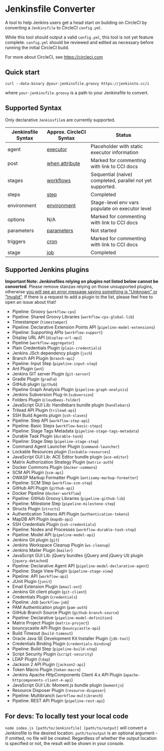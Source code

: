 # Jenkinsfile Converter
A tool to help Jenkins users get a head start on building on CircleCI by converting a `Jenkinsfile` to CircleCI `config.yml`. 

While this tool should output a valid `config.yml`, this tool is not yet feature complete. `config.yml` should be reviewed and edited as necessary before running the initial CircleCI build.

For more about CircleCI, see https://circleci.com

## Quick start

`curl --data-binary @your-jenkinsfile.groovy https://jenkinsto.cc/i`

where `your-jenkinsfile.groovy` is a path to your Jenkinsfile to convert.

## Supported Syntax
Only declarative `Jenkinsfile`s are currently supported.

|   Jenkinsfile Syntax  |   Approx. CircleCI Syntax |   Status  |
| --- | --- | --- |
 | agent | [executor](https://circleci.com/docs/2.0/configuration-reference/#executors-requires-version-21) | Placeholder with static executor information |
| post | [when attribute](https://circleci.com/docs/2.0/configuration-reference/#the-when-attribute) | Marked for commenting with link to CCI docs |
| stages | [workflows](https://circleci.com/docs/2.0/workflows/) | Sequential (naive) completed, parallel not yet supported. |
| steps | [step](https://circleci.com/docs/2.0/jobs-steps/#steps-overview) | Completed |
| environment | [environment](https://circleci.com/docs/2.0/env-vars/) | Stage-level env vars populate on executor level |
| options | N/A | Marked for commenting with link to CCI docs |
| parameters | [parameters](https://circleci.com/docs/2.0/reusing-config/#using-the-parameters-declaration) | Not started |
| triggers | [cron](https://circleci.com/docs/2.0/workflows/#scheduling-a-workflow) | Marked for commenting with link to CCI docs |
| stage | [job](https://circleci.com/docs/2.0/configuration-reference/#jobs) | Completed |

## Supported Jenkins plugins

**Important Note: Jenkinsfiles relying on plugins not listed below cannot be converted**. Please remove stanzas relying on those unsupported plugins, otherwise <u>you will see an error message saying something is "Unknown" or "Invalid"</u>. If there is a request to add a plugin to the list, please feel free to open an issue about that!

* Pipeline: Groovy (`workflow-cps`)
* Pipeline: Shared Groovy Libraries (`workflow-cps-global-lib`)
* Timestamper (`timestamper`)
* Pipeline: Declarative Extension Points API (`pipeline-model-extensions`)
* Pipeline: Supporting APIs (`workflow-support`)
* Display URL API (`display-url-api`)
* Pipeline (`workflow-aggregator`)
* Plain Credentials Plugin (`plain-credentials`)
* Jenkins JSch dependency plugin (`jsch`)
* Branch API Plugin (`branch-api`)
* Pipeline: Input Step (`pipeline-input-step`)
* Ant Plugin (`ant`)
* Jenkins GIT server Plugin (`git-server`)
* Gradle Plugin (`gradle`)
* GitHub plugin (`github`)
* Pipeline Graph Analysis Plugin (`pipeline-graph-analysis`)
* Jenkins Subversion Plug-in (`subversion`)
* Folders Plugin (`cloudbees-folder`)
* JavaScript GUI Lib: Handlebars bundle plugin (`handlebars`)
* Trilead API Plugin (`trilead-api`)
* SSH Build Agents plugin (`ssh-slaves`)
* Pipeline: Step API (`workflow-step-api`)
* Pipeline: Basic Steps (`workflow-basic-steps`)
* Pipeline: Stage Tags Metadata (`pipeline-stage-tags-metadata`)
* Durable Task Plugin (`durable-task`)
* Pipeline: Stage Step (`pipeline-stage-step`)
* Command Agent Launcher Plugin (`command-launcher`)
* Lockable Resources plugin (`lockable-resources`)
* JavaScript GUI Lib: ACE Editor bundle plugin (`ace-editor`)
* Matrix Authorization Strategy Plugin (`matrix-auth`)
* Docker Commons Plugin (`docker-commons`)
* SCM API Plugin (`scm-api`)
* OWASP Markup Formatter Plugin (`antisamy-markup-formatter`)
* Pipeline: SCM Step (`workflow-scm-step`)
* GitHub API Plugin (`github-api`)
* Docker Pipeline (`docker-workflow`)
* Pipeline: GitHub Groovy Libraries (`pipeline-github-lib`)
* Pipeline: Milestone Step (`pipeline-milestone-step`)
* Structs Plugin (`structs`)
* Authentication Tokens API Plugin (`authentication-tokens`)
* MapDB API Plugin (`mapdb-api`)
* SSH Credentials Plugin (`ssh-credentials`)
* Pipeline: Nodes and Processes (`workflow-durable-task-step`)
* Pipeline: Model API (`pipeline-model-api`)
* Jenkins Git plugin (`git`)
* Jenkins Workspace Cleanup Plugin (`ws-cleanup`)
* Jenkins Mailer Plugin (`mailer`)
* JavaScript GUI Lib: jQuery bundles (jQuery and jQuery UI) plugin (`jquery-detached`)
* Pipeline: Declarative Agent API (`pipeline-model-declarative-agent`)
* Pipeline: Stage View Plugin (`pipeline-stage-view`)
* Pipeline: API (`workflow-api`)
* JUnit Plugin (`junit`)
* Email Extension Plugin (`email-ext`)
* Jenkins Git client plugin (`git-client`)
* Credentials Plugin (`credentials`)
* Pipeline: Job (`workflow-job`)
* PAM Authentication plugin (`pam-auth`)
* GitHub Branch Source Plugin (`github-branch-source`)
* Pipeline: Declarative (`pipeline-model-definition`)
* Matrix Project Plugin (`matrix-project`)
* bouncycastle API Plugin (`bouncycastle-api`)
* Build Timeout (`build-timeout`)
* Oracle Java SE Development Kit Installer Plugin (`jdk-tool`)
* Credentials Binding Plugin (`credentials-binding`)
* Pipeline: Build Step (`pipeline-build-step`)
* Script Security Plugin (`script-security`)
* LDAP Plugin (`ldap`)
* Jackson 2 API Plugin (`jackson2-api`)
* Token Macro Plugin (`token-macro`)
* Jenkins Apache HttpComponents Client 4.x API Plugin (`apache-httpcomponents-client-4-api`)
* JavaScript GUI Lib: Moment.js bundle plugin (`momentjs`)
* Resource Disposer Plugin (`resource-disposer`)
* Pipeline: Multibranch (`workflow-multibranch`)
* Pipeline: REST API Plugin (`pipeline-rest-api`)

## For devs: To locally test your local code
`node index.js [path/to/Jenkinsfile] [path/to/output]` will convert a Jenkinsfile to the desired location. `path/to/output` is an optional argument - if omitted, no file will be created. Regardless of whether the output location is specified or not, the result will be shown in your console.
